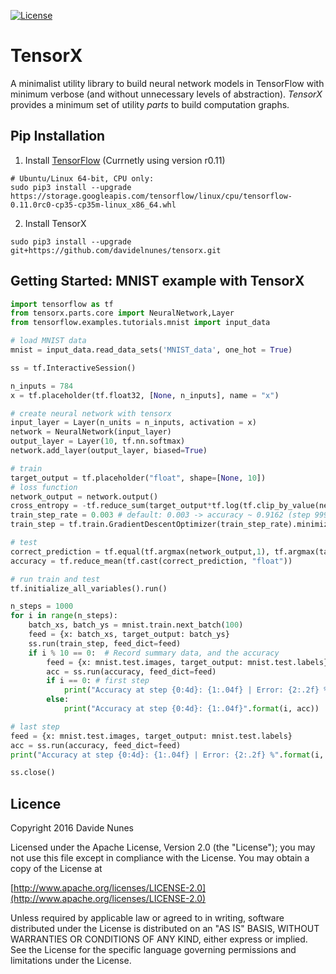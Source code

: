 [![License](https://img.shields.io/badge/license-Apache%202.0-blue.svg)](http://www.apache.org/licenses/LICENSE-2.0.html)

# TensorX

A minimalist utility library to build neural network models in TensorFlow with minimum verbose (and without unnecessary 
levels of abstraction). _TensorX_ provides a minimum set of utility _parts_ to build computation graphs.

## Pip Installation
1. Install [TensorFlow](https://www.tensorflow.org/versions/r0.11/get_started/os_setup.html) (Currnetly using version r0.11)
```
# Ubuntu/Linux 64-bit, CPU only:
sudo pip3 install --upgrade https://storage.googleapis.com/tensorflow/linux/cpu/tensorflow-0.11.0rc0-cp35-cp35m-linux_x86_64.whl
```

2. Install TensorX
```
sudo pip3 install --upgrade git+https://github.com/davidelnunes/tensorx.git
```

## Getting Started: MNIST example with TensorX

```python
import tensorflow as tf
from tensorx.parts.core import NeuralNetwork,Layer
from tensorflow.examples.tutorials.mnist import input_data

# load MNIST data
mnist = input_data.read_data_sets('MNIST_data', one_hot = True)

ss = tf.InteractiveSession()

n_inputs = 784
x = tf.placeholder(tf.float32, [None, n_inputs], name = "x")

# create neural network with tensorx
input_layer = Layer(n_units = n_inputs, activation = x)
network = NeuralNetwork(input_layer)
output_layer = Layer(10, tf.nn.softmax)
network.add_layer(output_layer, biased=True)

# train
target_output = tf.placeholder("float", shape=[None, 10])
# loss function
network_output = network.output()
cross_entropy = -tf.reduce_sum(target_output*tf.log(tf.clip_by_value(network_output,1e-50,1.0)))
train_step_rate = 0.003 # default: 0.003 -> accuracy ~ 0.9162 (step 999)
train_step = tf.train.GradientDescentOptimizer(train_step_rate).minimize(cross_entropy)

# test
correct_prediction = tf.equal(tf.argmax(network_output,1), tf.argmax(target_output,1))
accuracy = tf.reduce_mean(tf.cast(correct_prediction, "float"))

# run train and test
tf.initialize_all_variables().run()

n_steps = 1000
for i in range(n_steps):
    batch_xs, batch_ys = mnist.train.next_batch(100)
    feed = {x: batch_xs, target_output: batch_ys}
    ss.run(train_step, feed_dict=feed)
    if i % 10 == 0:  # Record summary data, and the accuracy
        feed = {x: mnist.test.images, target_output: mnist.test.labels}
        acc = ss.run(accuracy, feed_dict=feed)
        if i == 0: # first step
            print("Accuracy at step {0:4d}: {1:.04f} | Error: {2:.2f} %".format(i, acc, (1 - acc) * 100))
        else:
            print("Accuracy at step {0:4d}: {1:.04f}".format(i, acc))

# last step
feed = {x: mnist.test.images, target_output: mnist.test.labels}
acc = ss.run(accuracy, feed_dict=feed)
print("Accuracy at step {0:4d}: {1:.04f} | Error: {2:.2f} %".format(i, acc, (1 - acc) * 100))

ss.close()
```

## Licence
Copyright 2016 Davide Nunes

Licensed under the Apache License, Version 2.0 (the "License");
you may not use this file except in compliance with the License.
You may obtain a copy of the License at

[http://www.apache.org/licenses/LICENSE-2.0](http://www.apache.org/licenses/LICENSE-2.0)

Unless required by applicable law or agreed to in writing, software
distributed under the License is distributed on an "AS IS" BASIS,
WITHOUT WARRANTIES OR CONDITIONS OF ANY KIND, either express or implied.
See the License for the specific language governing permissions and
limitations under the License.

